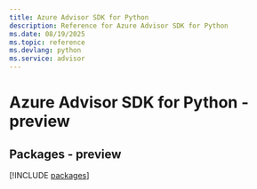 ```yaml
---
title: Azure Advisor SDK for Python
description: Reference for Azure Advisor SDK for Python
ms.date: 08/19/2025
ms.topic: reference
ms.devlang: python
ms.service: advisor
---
```

# Azure Advisor SDK for Python - preview
## Packages - preview
[!INCLUDE [packages](advisor-index.md)]